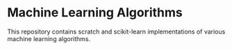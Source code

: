 # Machine Learning Algorithms

This repository contains scratch and scikit-learn implementations of various machine learning algorithms.